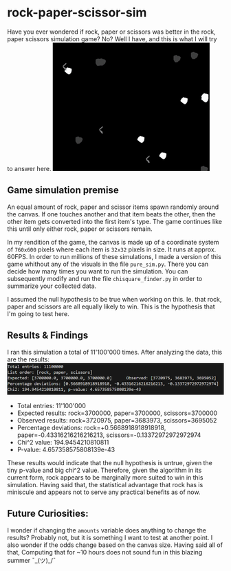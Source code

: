 # rock-paper-scissor-sim
Have you ever wondered if rock, paper or scissors was better in the rock, paper scissors simulation game? No? Well I have, and this is what I will try to answer here. 
![sooo low fps lmao](game.gif)

## Game simulation premise
An equal amount of rock, paper and scissor items spawn randomly around the canvas. If one touches another and that item beats the other, then the other item gets converted into the first item's type. The game continues like this until only either rock, paper or scissors remain. 

In my rendition of the game, the canvas is made up of a coordinate system of ``760x600`` pixels where each item is ``32x32`` pixels in size. It runs at approx. 60FPS. In order to run millions of these simulations, I made a version of this game whithout any of the visuals in the file ``pure_sim.py``. There you can decide how many times you want to run the simulation. You can subsequently modify and run the file ``chisquare_finder.py`` in order to summarize your collected data.

I assumed the null hypothesis to be true when working on this. Ie. that rock, paper and scissors are all equally likely to win. This is the hypothesis that I'm going to test here.

## Results & Findings
I ran this simulation a total of 11'100'000 times. After analyzing the data, this are the results:
![Screenshot of results](chisquare_finder_21072025.png)
- Total entries: 11'100'000
- Expected results: rock=3700000, paper=3700000, scissors=3700000
- Observed results: rock=3720975, paper=3683973, scissors=3695052
- Percentage deviations: rock=+0.5668918918918918, paper=-0.43316216216216213, scissors=-0.13372972972972974
- Chi^2 value: 194.9454210810811
- P-value: 4.657358575808139e-43

These results would indicate that the null hypothesis is untrue, given the tiny p-value and big chi^2 value. Therefore, given the algorithm in its current form, rock appears to be marginally more suited to win in this simulation. Having said that, the statistical advantage that rock has is miniscule and appears not to serve any practical benefits as of now. 

## Future Curiosities: 

I wonder if changing the ``amounts`` variable does anything to change the results? Probably not, but it is something I want to test at another point. I also wonder if the odds change based on the canvas size. Having said all of that, Computing that for ~10 hours does not sound fun in this blazing summer ¯\_(ツ)_/¯
